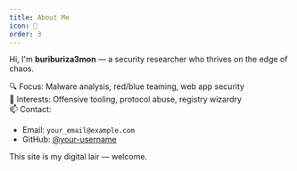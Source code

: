 ```yaml
---
title: About Me
icon: 🧠
order: 3
---
```


Hi, I'm **buriburiza3mon** — a security researcher who thrives on the edge of chaos.

🔍 Focus: Malware analysis, red/blue teaming, web app security  
🧠 Interests: Offensive tooling, protocol abuse, registry wizardry  
📫 Contact:  
- Email: `your_email@example.com`  
- GitHub: [@your-username](https://github.com/your-username)

This site is my digital lair — welcome.
